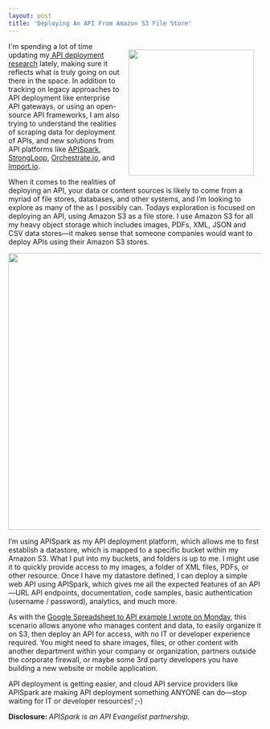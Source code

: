 ```yaml
---
layout: post
title: 'Deploying An API From Amazon S3 File Store'
---
```

<p><a href="http://bit.ly/1sgwGpq"><img style="padding: 15px;" src="https://s3.amazonaws.com/kinlane-productions/amazon/Amazon_S3_Site.png" alt="" width="250" align="right" /></a></p>
<p>I'm spending a lot of time updating my<a title="API Deployment" href="http://deployment.apievangelist.com"> API deployment research</a>&nbsp;lately, making sure it reflects what is truly going on out there in the space. In addition to tracking on legacy approaches to API deployment like enterprise API gateways, or using an open-source API frameworks, I am also trying to understand the realities of scraping data for deployment of APIs, and new solutions from API platforms like <a href="http://bit.ly/1sgwGpq">APISpark</a>, <a href="http://bit.ly/1jLr1Pf">StrongLoop</a>, <a href="http://bit.ly/1wWkDwH">Orchestrate.io</a>, and <a href="http://bit.ly/1pKwOg9">Import.io</a>.</p>
<p>When it comes to the realities of deploying an API, your data or content sources is likely to come from a myriad of file stores, databases, and other systems, and I&rsquo;m looking to explore as many of the as I possibly can. Todays exploration is focused on deploying an API, using Amazon S3 as a file store. I use Amazon S3 for all my heavy object storage which includes images, PDFs, XML, JSON and CSV data stores&mdash;it makes sense that someone companies would want to deploy APIs using their Amazon S3 stores.</p>
<p><a href="http://bit.ly/1sgwGpq"><img style="display: block; margin-left: auto; margin-right: auto;" src="https://s3.amazonaws.com/kinlane-productions/api-service-providers/api-spark/apispark-s3.png" alt="" width="550" /></a></p>
<p>I&rsquo;m using APISpark as my API deployment platform, which allows me to first establish a datastore, which is mapped to a specific bucket within my Amazon S3. What I put into my buckets, and folders is up to me. I might use it to quickly provide access to my images, a folder of XML files, PDFs, or other resource. Once I have my datastore defined, I can deploy a simple web API using APISpark, which gives me all the expected features of an API&mdash;URL API endpoints, documentation, code samples, basic authentication (username / password), analytics, and much more.</p>
<p>As with the <a href="http://apievangelist.com/2014/06/30/deploy-an-api-from-a-google-spreadsheet-using-apispark/">Google Spreadsheet to API example I wrote on Monday</a>, this scenario allows anyone who manages content and data, to easily organize it on S3, then deploy an API for access, with no IT or developer experience required. You might need to share images, files, or other content with another department within your company or organization, partners outside the corporate firewall, or maybe some 3rd party developers you have building a new website or mobile application.</p>
<p>API deployment is getting easier, and cloud API service providers like APISpark are making API deployment something ANYONE can do&mdash;stop waiting for IT or developer resources! ;-)</p>
<p><strong>Disclosure: </strong><em>APISpark is an API Evangelist partnership.</em></p>